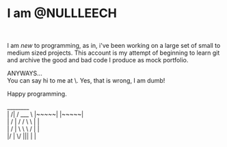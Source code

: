 <style>
          logo {
                    white-space: normal;
          }
</style>
<body>
<h1>
I am @NULLLEECH
</h1>
</br>
<p>
I am <i>new</i> to programming, as in, i've been working on a large set of small to medium sized projects.
This account is my attempt of beginning to learn git and archive the good and bad code I produce as mock portfolio.
</p>
<p>
ANYWAYS...</br>
You can say hi to me at \<NULLLEACH@tuta.io\>.
Yes, that is wrong, I am dumb!
</p>
<p>
Happy programming.
</p>
<p class="logo">
          ________</br>
|   /|   / ___    \    |~~~~~|  |~~~~~|</br>
|  / |  / /   \    \   |        |</br>
| /  |  \ \    \   /   |        |</br>
|/   |   \/     |||    |        |</br>
</p>
</body>
